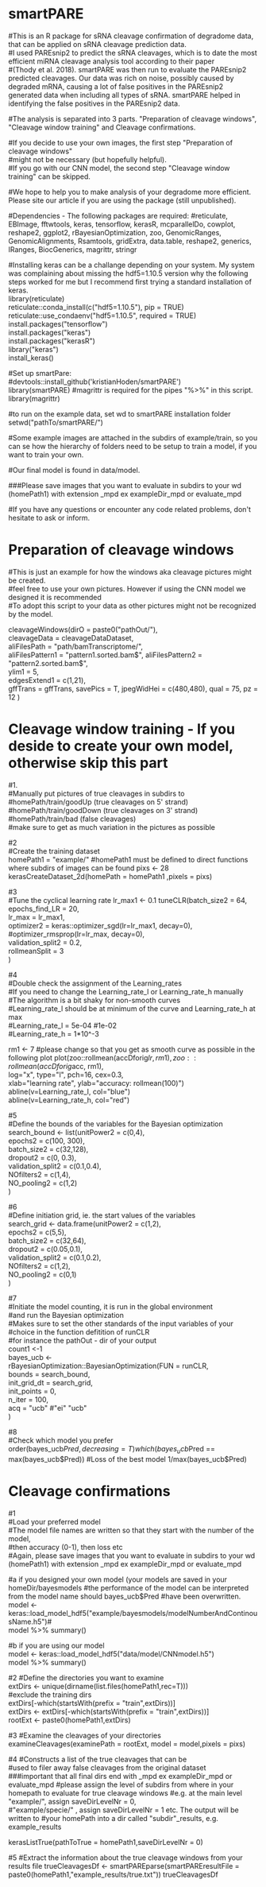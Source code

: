 # smartPARE

#This is an R package for sRNA cleavage confirmation of degradome data, that can be applied on sRNA cleavage prediction data.  
#I used PAREsnip2 to predict the sRNA cleavages, which is to date the most efficient miRNA cleavage analysis tool according to their paper  
#(Thody et al. 2018). smartPARE was then run to evaluate the PAREsnip2 predicted cleavages. Our data was rich on noise, possibly caused by degraded mRNA, causing a lot of false positives in the PAREsnip2 generated data when including all types of sRNA.  smartPARE helped in identifying the false positives in the PAREsnip2 data. 

#The analysis is separated into 3 parts. "Preparation of cleavage windows", "Cleavage window training" and Cleavage confirmations.  

#If you decide to use your own images, the first step "Preparation of cleavage windows"  
#might not be necessary (but hopefully helpful).  
#If you go with our CNN model, the second step "Cleavage window training" can be skipped.  

#We hope to help you to make analysis of your degradome more efficient. Please site our article if you are using the package (still unpublished).  

#Dependencies - The following packages are required: 
#reticulate, EBImage, fftwtools, keras, tensorflow, kerasR, mcparallelDo, cowplot, reshape2, ggplot2, rBayesianOptimization, zoo, GenomicRanges, GenomicAlignments, Rsamtools,  gridExtra, data.table, reshape2, generics, IRanges, BiocGenerics, magrittr, stringr 

#Installing keras can be a challange depending on your system. My system was complaining about missing the hdf5=1.10.5 version why the following steps worked for me but I recommend  first trying a standard installation of keras.   
library(reticulate)  
reticulate::conda_install(c("hdf5=1.10.5"), pip = TRUE)  
reticulate::use_condaenv("hdf5=1.10.5", required = TRUE)  
install.packages("tensorflow")  
install.packages("keras")  
install.packages("kerasR")  
library("keras")  
install_keras()  

#Set up smartPare:  
#devtools::install_github('kristianHoden/smartPARE')  
library(smartPARE)
#magrittr is required for the pipes "%>%" in this script.
library(magrittr)

#to run on the example data, set wd to smartPARE installation folder
setwd("pathTo/smartPARE/")

#Some example images are attached in the subdirs of example/train, so you can se how the hierarchy of folders need to be setup to train a model, if you want to train your own. 

#Our final model is found in data/model.

###Please save images that you want to evaluate in subdirs to your wd (homePath1) with extension _mpd ex exampleDir_mpd  or evaluate_mpd

#If you have any questions or encounter any code related problems, don't hesitate to ask or inform.  

# Preparation of cleavage windows
#This is just an example for how the windows aka cleavage pictures might be created.  
#feel free to use your own pictures. However if using the CNN model we designed it is recommended  
#To adopt this script to your data as other pictures might not be recognized by the model.  

cleavageWindows(dirO = paste0("pathOut/"),  
                cleavageData = cleavageDataDataset,  
                aliFilesPath = "path/bamTranscriptome/",  
                aliFilesPattern1 = "pattern1.sorted.bam$",  
                aliFilesPattern2 = "pattern2.sorted.bam$",  
                ylim1 = 5,  
                edgesExtend1 = c(1,21),  
                gffTrans = gffTrans,
                savePics = T,
                jpegWidHei = c(480,480),
                qual = 75,
                pz = 12
)  

# Cleavage window training - If you deside to create your own model, otherwise skip this part  

#1.  
#Manually put pictures of true cleavages in subdirs to  
#homePath/train/goodUp (true cleavages on 5' strand)  
#homePath/train/goodDown (true cleavages on 3' strand)  
#homePath/train/bad (false cleavages)  
#make sure to get as much variation in the pictures as possible  

#2  
#Create the training dataset  
homePath1 = "example/"  #homePath1 must be defined to direct functions where subdirs of images can be found
pixs <- 28 
kerasCreateDataset_2d(homePath = homePath1 ,pixels = pixs)  

#3  
#Tune the cyclical learning rate
lr_max1 <- 0.1
tuneCLR(batch_size2 = 64,  
        epochs_find_LR = 20,  
        lr_max = lr_max1,  
        optimizer2 = keras::optimizer_sgd(lr=lr_max1, decay=0), #optimizer_rmsprop(lr=lr_max, decay=0),  
        validation_split2 = 0.2,  
        rollmeanSplit = 3  
)  

#4  
#Double check the assignment of the Learning_rates  
#If you need to change the Learning_rate_l or Learning_rate_h manually  
#The algorithm is a bit shaky for non-smooth curves  
#Learning_rate_l should be at minimum of the curve and Learning_rate_h at max  
#Learning_rate_l = 5e-04 #1e-02  
#Learning_rate_h = 1*10^-3  

rm1 <- 7 #please change so that you get as smooth curve as possible in the following plot
plot(zoo::rollmean(accDforig$lr, rm1),  
     zoo::rollmean(accDforig$acc, rm1),  
     log="x", type="l", pch=16, cex=0.3,  
     xlab="learning rate", ylab="accuracy: rollmean(100)")  
abline(v=Learning_rate_l, col="blue")  
abline(v=Learning_rate_h, col="red")  

#5  
#Define the bounds of the variables for the Bayesian optimization   
search_bound <- list(unitPower2 = c(0,4),  
                     epochs2 = c(100, 300),  
                     batch_size2 = c(32,128),  
                     dropout2 = c(0, 0.3),  
                     validation_split2 = c(0.1,0.4),  
                     NOfilters2 = c(1,4),  
                     NO_pooling2 = c(1,2)  
)  

#6  
#Define initiation grid, ie. the start values of the variables   
search_grid <- data.frame(unitPower2 = c(1,2),  
                          epochs2 = c(5,5),  
                          batch_size2 = c(32,64),  
                          dropout2 = c(0.05,0.1),  
                          validation_split2 = c(0.1,0.2),  
                          NOfilters2 = c(1,2),  
                          NO_pooling2 = c(0,1)  
)  

#7  
#Initiate the model counting, it is run in the global environment  
#and run the Bayesian optimization  
#Makes sure to set the other standards of the input variables of your  
#choice in the function defitition of runCLR  
#for instance the pathOut - dir of your output  
count1 <-1  
bayes_ucb <-  
  rBayesianOptimization::BayesianOptimization(FUN = runCLR,   
                                              bounds = search_bound,   
                                              init_grid_dt = search_grid,   
                                              init_points = 0,  
                                              n_iter = 100,  
                                              acq =  "ucb" #"ei" "ucb"  
  )  

#8  
#Check which model you prefer  
order(bayes_ucb$Pred, decreasing = T)  
which(bayes_ucb$Pred == max(bayes_ucb$Pred))  
#Loss of the best model
1/max(bayes_ucb$Pred)  

# Cleavage confirmations  

#1  
#Load your preferred model  
#The model file names are written so that they start with the number of the model,  
#then accuracy (0-1), then loss etc  
#Again, please save images that you want to evaluate in subdirs to your wd (homePath1) with extension _mpd ex exampleDir_mpd  or evaluate_mpd


#a if you designed your own model (your models are saved in your homeDir/bayesmodels
#the performance of the model can be interpreted from the model name should bayes_ucb$Pred
#have been overwritten.  
model <- keras::load_model_hdf5("example/bayesmodels/modelNumberAndContinousName.h5")#  
model %>% summary()  

#b if you are using our model  
model <- keras::load_model_hdf5("data/model/CNNmodel.h5")  
model %>% summary()  

#2
#Define the directories you want to examine  
extDirs <- unique(dirname(list.files(homePath1,rec=T)))  
#exclude the training dirs  
extDirs[-which(startsWith(prefix = "train",extDirs))]  
extDirs <- extDirs[-which(startsWith(prefix = "train",extDirs))]  
rootExt <- paste0(homePath1,extDirs)  

#3
#Examine the cleavages of your directories  
examineCleavages(examinePath = rootExt, model = model,pixels = pixs)  

#4 
#Constructs a list of the true cleavages that can be  
#used to filer away false cleavages from the original dataset    
###important that all final dirs end with _mpd ex exampleDir_mpd  or evaluate_mpd
#please assign the level of subdirs from where in your homepath to evaluate for true cleavage windows
#e.g. at the main level "example/", assign saveDirLevelNr = 0,   
#"example/specie/" , assign saveDirLevelNr = 1 etc. The output will be written to
#your homePath into a dir called "subdir"_results, e.g. example_results 

kerasListTrue(pathToTrue = homePath1,saveDirLevelNr = 0)  

#5
#Extract the information about the true cleavage windows from your results file
trueCleavagesDf <- smartPAREparse(smartPAREresultFile = paste0(homePath1,"example_results/true.txt"))
trueCleavagesDf